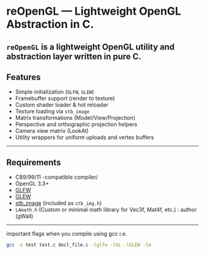 # reOpenGL — Lightweight OpenGL Abstraction in C.  <br>

`reOpenGL` is a lightweight OpenGL utility and abstraction layer written in pure C. <br>
---
## Features

-  Simple initialization (`GLFW`, `GLEW`)
-  Framebuffer support (render to texture)
-  Custom shader loader & hot reloader
-  Texture loading via `stb_image`
-  Matrix transformations (Model/View/Projection)
-  Perspective and orthographic projection helpers
-  Camera view matrix (LookAt)
-  Utility wrappers for uniform uploads and vertex buffers
---
## Requirements

- C89/99/11 -compatible compiler/ 
- OpenGL 3.3+
- [GLFW](https://www.glfw.org/)
- [GLEW](http://glew.sourceforge.net/)
- [stb_image](https://github.com/nothings/stb) (included as `stb_img.h`)
- `LAmath.h` (Custom or minimal math library for Vec3f, Mat4f, etc.) : author (gWall)

---

important flags when you compile using gcc i.e.  

```bash
gcc -o test test.c decl_file.c -lglfw -lGL -lGLEW -lm
```









